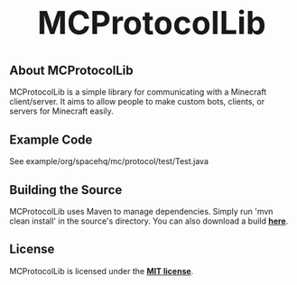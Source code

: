 <b><center><h1>MCProtocolLib</h></center></b>
==========



<b>About MCProtocolLib</b>
--------

MCProtocolLib is a simple library for communicating with a Minecraft client/server. It aims to allow people to make custom bots, clients, or servers for Minecraft easily.


<b>Example Code</b>
--------

See example/org/spacehq/mc/protocol/test/Test.java


<b>Building the Source</b>
--------

MCProtocolLib uses Maven to manage dependencies. Simply run 'mvn clean install' in the source's directory.
You can also download a build <b>[here](http://build.spacehq.org/browse/MCPROTOCOLLIB-B174)</b>.


<b>License</b>
---------

MCProtocolLib is licensed under the <b>[MIT license](http://www.opensource.org/licenses/mit-license.html)</b>.
